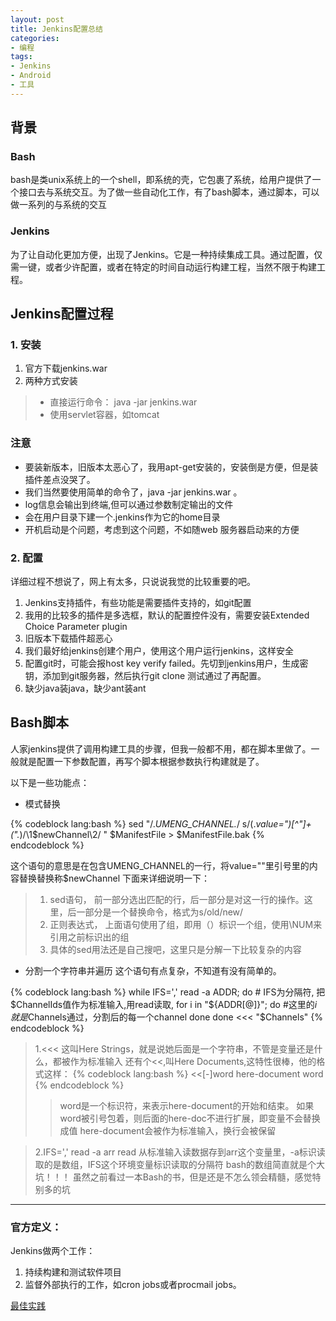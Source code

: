 ```yaml
---
layout: post
title: Jenkins配置总结
categories:
- 编程
tags:
- Jenkins
- Android
- 工具
---
```


## 背景
### Bash
bash是类unix系统上的一个shell，即系统的壳，它包裹了系统，给用户提供了一个接口去与系统交互。为了做一些自动化工作，有了bash脚本，通过脚本，可以做一系列的与系统的交互
### Jenkins
为了让自动化更加方便，出现了Jenkins。它是一种持续集成工具。通过配置，仅需一键，或者少许配置，或者在特定的时间自动运行构建工程，当然不限于构建工程。 

## Jenkins配置过程
### 1. 安装

1. 官方下载jenkins.war
2. 两种方式安装

>  * 直接运行命令：
java -jar jenkins.war
>  * 使用servlet容器，如tomcat

### 注意
* 要装新版本，旧版本太恶心了，我用apt-get安装的，安装倒是方便，但是装插件差点没哭了。
* 我们当然要使用简单的命令了，java -jar jenkins.war 。
* log信息会输出到终端,但可以通过参数制定输出的文件
* 会在用户目录下建一个.jenkins作为它的home目录
* 开机启动是个问题，考虑到这个问题，不如随web 服务器启动来的方便


### 2. 配置
详细过程不想说了，网上有太多，只说说我觉的比较重要的吧。

1. Jenkins支持插件，有些功能是需要插件支持的，如git配置
2. 我用的比较多的插件是多选框，默认的配置控件没有，需要安装Extended Choice Parameter plugin
3. 旧版本下载插件超恶心
4. 我们最好给jenkins创建个用户，使用这个用户运行jenkins，这样安全
5. 配置git时，可能会报host key verify failed。先切到jenkins用户，生成密钥，添加到git服务器，然后执行git clone 测试通过了再配置。
6. 缺少java装java，缺少ant装ant

## Bash脚本
人家jenkins提供了调用构建工具的步骤，但我一般都不用，都在脚本里做了。一般就是配置一下参数配置，再写个脚本根据参数执行构建就是了。

以下是一些功能点：

* 模式替换

{% codeblock lang:bash %}
sed  "/.*UMENG_CHANNEL.*/ s/\(.*value=\"\)[^\"]\+\(\".*\)/\1$newChannel\2/ " $ManifestFile > $ManifestFile.bak
{% endcodeblock %}

这个语句的意思是在包含UMENG_CHANNEL的一行，将value=""里引号里的内容替换替换称$newChannel
下面来详细说明一下：

> 1. sed语句， 前一部分选出匹配的行，后一部分是对这一行的操作。这里，后一部分是一个替换命令，格式为s/old/new/
> 2. 正则表达式，  上面语句使用了组，即用（）标识一个组，使用\NUM来引用之前标识出的组
> 3. 具体的sed用法还是自己搜吧，这里只是分解一下比较复杂的内容


* 分割一个字符串并遍历 这个语句有点复杂，不知道有没有简单的。

{% codeblock lang:bash %}
while IFS=',' read -a ADDR; do  # IFS为分隔符, 把$ChannelIds值作为标准输入,用read读取,
    for i in "${ADDR[@]}"; do
        #这里的$i就是$Channels通过，分割后的每一个channel
    done
done <<< "$Channels"
{% endcodeblock %}

> 1.<<<
这叫Here Strings，就是说她后面是一个字符串，不管是变量还是什么，都被作为标准输入
还有个<<,叫Here Documents,这特性很棒，他的格式这样：
{% codeblock lang:bash %}
<<[-]word
    here-document
word
{% endcodeblock %}
> > word是一个标识符，来表示here-document的开始和结束。  如果word被引号包着，则后面的here-doc不进行扩展，即变量不会替换成值
here-document会被作为标准输入，换行会被保留

> 2.IFS=',' read -a arr
read 从标准输入读数据存到arr这个变量里，-a标识读取的是数组，IFS这个环境变量标识读取的分隔符
bash的数组简直就是个大坑！！！
虽然之前看过一本Bash的书，但是还是不怎么领会精髓，感觉特别多的坑

---
### 官方定义：
Jenkins做两个工作：

1. 持续构建和测试软件项目
2. 监督外部执行的工作，如cron jobs或者procmail jobs。

[最佳实践](https://wiki.jenkins-ci.org/display/JENKINS/Jenkins+Best+Practices)